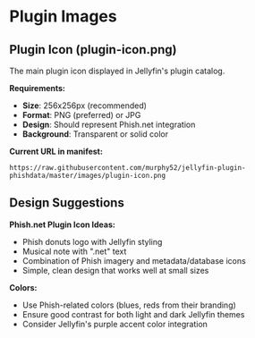# Plugin Images

## Plugin Icon (plugin-icon.png)

The main plugin icon displayed in Jellyfin's plugin catalog.

**Requirements:**
- **Size**: 256x256px (recommended)
- **Format**: PNG (preferred) or JPG
- **Design**: Should represent Phish.net integration
- **Background**: Transparent or solid color

**Current URL in manifest:**
```
https://raw.githubusercontent.com/murphy52/jellyfin-plugin-phishdata/master/images/plugin-icon.png
```

## Design Suggestions

**Phish.net Plugin Icon Ideas:**
- Phish donuts logo with Jellyfin styling
- Musical note with ".net" text
- Combination of Phish imagery and metadata/database icons
- Simple, clean design that works well at small sizes

**Colors:**
- Use Phish-related colors (blues, reds from their branding)
- Ensure good contrast for both light and dark Jellyfin themes
- Consider Jellyfin's purple accent color integration